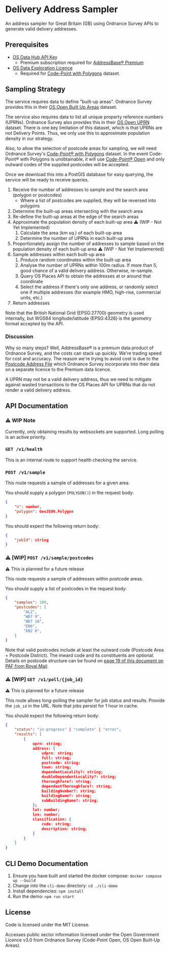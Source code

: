 # Delivery Address Sampler

An address sampler for Great Britain (GB)
using Ordnance Survey APIs to generate valid delivery addresses.

## Prerequisites

- [OS Data Hub API Key](https://osdatahub.os.uk)
    - Premium subscription required for [AddressBase® Premium](https://docs.os.uk/os-downloads/addressing-and-location/addressbase-premium)
- [OS Data Exploration Licence](https://www.ordnancesurvey.co.uk/licensing/data-exploration-licence#get)
    - Required for [Code-Point with Polygons](https://www.ordnancesurvey.co.uk/products/code-point-polygons) dataset.

## Sampling Strategy

The service requires data to define "built-up areas".
Ordnance Survey provides this in their [OS Open Built Up Areas](https://www.ordnancesurvey.co.uk/products/os-open-built-up-areas) dataset.

The service also requires data to list all unique property reference numbers (UPRNs).
Ordnance Survey also provides this in their [OS Open UPRN](https://www.ordnancesurvey.co.uk/products/os-open-uprn) dataset.
There is one key limitation of this dataset, which is that UPRNs are not Delivery Points. Thus, we only use this to approximate population density in our strategy.

Also, to allow the selection of postcode areas for sampling, we will need Ordnance Survey's [Code-Point® with Polygons](https://www.ordnancesurvey.co.uk/products/code-point-polygons) dataset. In the event Code-Point® with Polygons is unobtainable, it will use [Code-Point® Open](https://www.ordnancesurvey.co.uk/products/code-point-open) and only outward codes of the supplied postcodes will be accepted.

Once we download this into a PostGIS database for easy querying, the service will be ready to receive queries.

1. Receive the number of addresses to sample and the search area (polygon or postcodes)
    - Where a list of postcodes are supplied, they will be reversed into polygons
2. Determine the built-up areas intersecting with the search area
3. Re-define the built-up areas at the edge of the search areas
4. Approximate the population density of each built-up area ⚠️ (WIP - Not Yet Implemented)
    1. Calculate the area (km sq.) of each built-up area
    2. Determine the number of UPRNs in each built-up area
5. Proportionately assign the number of addresses to sample based on the population density of each built-up area ⚠️ (WIP - Not Yet Implemented)
6. Sample addresses within each built-up area
    1. Produce random coordinates within the built-up area
    2. Analyse the number of UPRNs within 100m radius. If more than 5, good chance of a valid delivery address. Otherwise, re-sample.
    3. Query OS Places API to obtain the addresses at or around that coordinate
    4. Select the address if there's only one address, or randomly select one if multiple addresses (for example HMO, high-rise, commercial units, etc.)
7. Return addresses

Note that the British National Grid (EPSG:27700) geometry is used internally, but WGS84 longitude/latitude (EPSG:4326) is the geometry format accepted by the API.

### Discussion

Why so many steps? Well, AddressBase® is a premium data product of Ordnance Survey, and the costs can stack up quickly.
We're trading speed for cost and accuracy.
The reason we're trying to avoid cost is due to the [Postcode Address File](https://www.poweredbypaf.com)
which Ordnance Survey incorporate into their data on a separate licence to the Premium data licence.

A UPRN may not be a valid delivery address, thus we need to mitigate against wasted transactions to
the OS Places API for UPRNs that do not render a valid delivery address.

## API Documentation

### ⚠️ WIP Note
Currently, only obtaining results by websockets are supported.
Long polling is an active priority.

### `GET /v1/health`

This is an internal route to support health checking the service.

### `POST /v1/sample`

This route requests a sample of addresses for a given area.

You should supply a polygon (`POLYGON()`) in the request body:
```json
{
    "n": number,
    "polygon": GeoJSON.Polygon
}
```

You should expect the following return body:
```json
{
    "jobId": string
}
```

### ⚠️ [WIP] `POST /v1/sample/postcodes`

⚠️ This is planned for a future release

This route requests a sample of addresses within postcode areas.

You should supply a list of postcodes in the request body:
```json
{
    "samples": 100,
    "postcodes": [
        "AL2",
        "WD7 9",
        "WD7 10",
        "EN6",
        "EN2 0",
    ]
}
```
Note that valid postcodes include at least the outward code (Postcode Area + Postcode District). The inward code and its constituents are optional.
Details on postcode structure can be found on [page 19 of this document on PAF from Royal Mail](https://www.poweredbypaf.com/wp-content/uploads/2025/01/Latest-Programmers_guide_Edition-7-Version-6-2.pdf).

### ⚠️ [WIP] `GET /v1/poll/{job_id}`

⚠️ This is planned for a future release

This route allows long-polling the sampler for job status and results.
Provide the `job_id` in the URL. Note that jobs persist for 1 hour in cache.

You should expect the following return body:
```json
{
    "status": "in-progress" | "complete" | "error",
    "results": [
        {
            uprn: string;
            address: {
                udprn: string;
                full: string;
                postcode: string;
                town: string;
                dependentLocality?: string;
                doubleDependentLocality?: string;
                thoroughfare?: string;
                dependentThoroughfare?: string;
                buildingNumber?: string;
                buildingName?: string;
                subBuildingName?: string;
            };
            lat: number;
            lon: number;
            classification: {
                code: string;
                description: string;
            }
        }
    ]
}
```

## CLI Demo Documentation

1. Ensure you have built and started the docker compose: `docker compose up --build`
2. Change into the `cli-demo` directory: `cd ./cli-demo`
3. Install dependencies: `npm install`
4. Run the demo: `npm run start`

## License

Code is licensed under the MIT License.

Accesses public sector information licensed under the Open Government Licence v3.0 from Ordnance Survey (Code-Point Open, OS Open Built-Up Areas).
